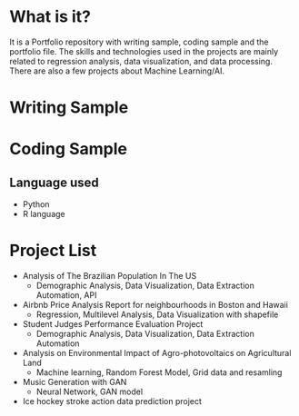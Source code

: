 # What is it?
It is a Portfolio repository with writing sample, coding sample and the portfolio file. The skills and technologies used in the projects are mainly related to regression analysis, data visualization, and data processing. There are also a few projects about Machine Learning/AI.

# Writing Sample

# Coding Sample
## Language used
- Python
- R language


# Project List
- Analysis of The Brazilian Population In The US
  - Demographic Analysis, Data Visualization, Data Extraction Automation, API
- Airbnb Price Analysis Report for neighbourhoods in Boston and Hawaii
  - Regression, Multilevel Analysis, Data Visualization with shapefile
- Student Judges Performance Evaluation Project
  - Demographic Analysis, Data Visualization, Data Extraction Automation
- Analysis on Environmental Impact of Agro-photovoltaics on Agricultural Land
  - Machine learning, Random Forest Model, Grid data and resamling
- Music Generation with GAN
  - Neural Network, GAN model
- Ice hockey stroke action data prediction project

